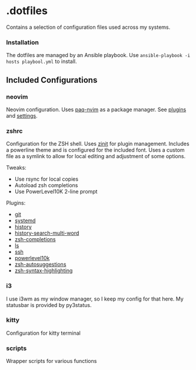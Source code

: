 # .dotfiles
Contains a selection of configuration files used across my systems.

### Installation
The dotfiles are managed by an Ansible playbook. Use `ansible-playbook -i hosts playbool.yml` to install.

Included Configurations
-----------------------

### neovim
Neovim configuration. Uses [paq-nvim](https://github.com/savq/paq-nvim) as a package manager. See [plugins](neovim/lua/plugins.lua) and [settings](neovim/lua/settings.lua).

### zshrc
Configuration for the ZSH shell. Uses [zinit](https://github.com/zdharma/zinit) for plugin management. Includes a powerline theme and is configured for the included font. Uses a custom file as a symlink to allow for local editing and adjustment of some options.

Tweaks:
 - Use rsync for local copies
 - Autoload zsh completions
 - Use PowerLevel10K 2-line prompt

Plugins:
 - [git](https://github.com/ohmyzsh/ohmyzsh/tree/master/plugins/git)
 - [systemd](https://github.com/ohmyzsh/ohmyzsh/tree/master/plugins/systemd)
 - [history](https://github.com/ohmyzsh/ohmyzsh/blob/master/lib/history.zsh)
 - [history-search-multi-word](https://github.com/zdharma/history-search-multi-word)
 - [zsh-completions](https://github.com/zsh-users/zsh-completions)
 - [ls](https://github.com/zpm-zsh/ls)
 - [ssh](https://github.com/zpm-zsh/ssh)
 - [powerlevel10k](https://github.com/romkatv/powerlevel10k)
 - [zsh-autosuggestions](https://github.com/zsh-users/zsh-autosuggestions)
 - [zsh-syntax-highlighting](https://github.com/zsh-users/zsh-syntax-highlighting)

### i3
I use i3wm as my window manager, so I keep my config for that here. My statusbar is provided by py3status.

### kitty
Configuration for kitty terminal


### scripts
Wrapper scripts for various functions
